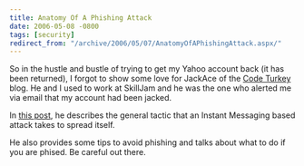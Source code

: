 ```yaml
---
title: Anatomy Of A Phishing Attack
date: 2006-05-08 -0800
tags: [security]
redirect_from: "/archive/2006/05/07/AnatomyOfAPhishingAttack.aspx/"
---
```


So in the hustle and bustle of trying to get my Yahoo account back (it
has been returned), I forgot to show some love for JackAce of the [Code
Turkey](http://codeturkey.blogspot.com/ "Code Turkey") blog. He and I
used to work at SkillJam and he was the one who alerted me via email
that my account had been jacked.

In [this
post](http://codeturkey.blogspot.com/2006/04/searching-for-im-phisher.html "Anatomy of a phishing attack"),
he describes the general tactic that an Instant Messaging based attack
takes to spread itself.

He also provides some tips to avoid phishing and talks about what to do
if you are phised. Be careful out there.

